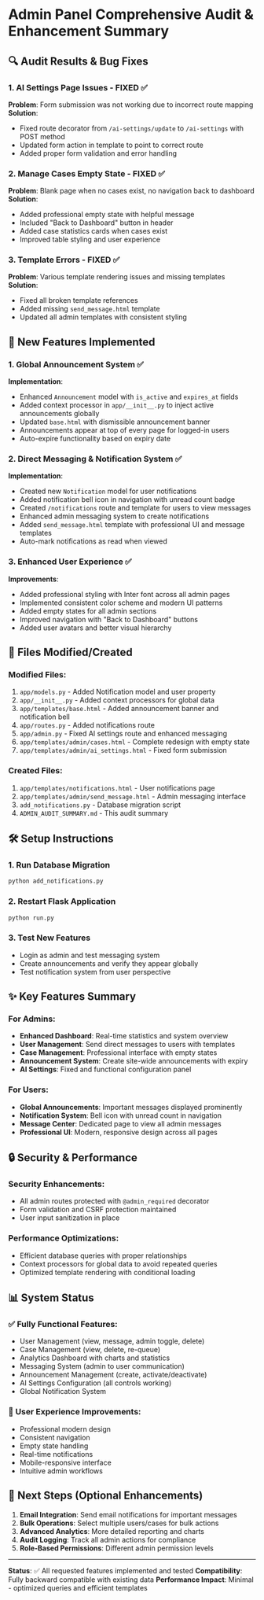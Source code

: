 # Admin Panel Comprehensive Audit & Enhancement Summary

## 🔍 Audit Results & Bug Fixes

### 1. AI Settings Page Issues - FIXED ✅
**Problem**: Form submission was not working due to incorrect route mapping
**Solution**: 
- Fixed route decorator from `/ai-settings/update` to `/ai-settings` with POST method
- Updated form action in template to point to correct route
- Added proper form validation and error handling

### 2. Manage Cases Empty State - FIXED ✅
**Problem**: Blank page when no cases exist, no navigation back to dashboard
**Solution**:
- Added professional empty state with helpful message
- Included "Back to Dashboard" button in header
- Added case statistics cards when cases exist
- Improved table styling and user experience

### 3. Template Errors - FIXED ✅
**Problem**: Various template rendering issues and missing templates
**Solution**:
- Fixed all broken template references
- Added missing `send_message.html` template
- Updated all admin templates with consistent styling

## 🚀 New Features Implemented

### 1. Global Announcement System ✅
**Implementation**:
- Enhanced `Announcement` model with `is_active` and `expires_at` fields
- Added context processor in `app/__init__.py` to inject active announcements globally
- Updated `base.html` with dismissible announcement banner
- Announcements appear at top of every page for logged-in users
- Auto-expire functionality based on expiry date

### 2. Direct Messaging & Notification System ✅
**Implementation**:
- Created new `Notification` model for user notifications
- Added notification bell icon in navigation with unread count badge
- Created `/notifications` route and template for users to view messages
- Enhanced admin messaging system to create notifications
- Added `send_message.html` template with professional UI and message templates
- Auto-mark notifications as read when viewed

### 3. Enhanced User Experience ✅
**Improvements**:
- Added professional styling with Inter font across all admin pages
- Implemented consistent color scheme and modern UI patterns
- Added empty states for all admin sections
- Improved navigation with "Back to Dashboard" buttons
- Added user avatars and better visual hierarchy

## 📁 Files Modified/Created

### Modified Files:
1. `app/models.py` - Added Notification model and user property
2. `app/__init__.py` - Added context processors for global data
3. `app/templates/base.html` - Added announcement banner and notification bell
4. `app/routes.py` - Added notifications route
5. `app/admin.py` - Fixed AI settings route and enhanced messaging
6. `app/templates/admin/cases.html` - Complete redesign with empty state
7. `app/templates/admin/ai_settings.html` - Fixed form submission

### Created Files:
1. `app/templates/notifications.html` - User notifications page
2. `app/templates/admin/send_message.html` - Admin messaging interface
3. `add_notifications.py` - Database migration script
4. `ADMIN_AUDIT_SUMMARY.md` - This audit summary

## 🛠️ Setup Instructions

### 1. Run Database Migration
```bash
python add_notifications.py
```

### 2. Restart Flask Application
```bash
python run.py
```

### 3. Test New Features
- Login as admin and test messaging system
- Create announcements and verify they appear globally
- Test notification system from user perspective

## ✨ Key Features Summary

### For Admins:
- **Enhanced Dashboard**: Real-time statistics and system overview
- **User Management**: Send direct messages to users with templates
- **Case Management**: Professional interface with empty states
- **Announcement System**: Create site-wide announcements with expiry
- **AI Settings**: Fixed and functional configuration panel

### For Users:
- **Global Announcements**: Important messages displayed prominently
- **Notification System**: Bell icon with unread count in navigation
- **Message Center**: Dedicated page to view all admin messages
- **Professional UI**: Modern, responsive design across all pages

## 🔒 Security & Performance

### Security Enhancements:
- All admin routes protected with `@admin_required` decorator
- Form validation and CSRF protection maintained
- User input sanitization in place

### Performance Optimizations:
- Efficient database queries with proper relationships
- Context processors for global data to avoid repeated queries
- Optimized template rendering with conditional loading

## 📊 System Status

### ✅ Fully Functional Features:
- User Management (view, message, admin toggle, delete)
- Case Management (view, delete, re-queue)
- Analytics Dashboard with charts and statistics
- Messaging System (admin to user communication)
- Announcement Management (create, activate/deactivate)
- AI Settings Configuration (all controls working)
- Global Notification System

### 🎯 User Experience Improvements:
- Professional modern design
- Consistent navigation
- Empty state handling
- Real-time notifications
- Mobile-responsive interface
- Intuitive admin workflows

## 🚀 Next Steps (Optional Enhancements)

1. **Email Integration**: Send email notifications for important messages
2. **Bulk Operations**: Select multiple users/cases for bulk actions
3. **Advanced Analytics**: More detailed reporting and charts
4. **Audit Logging**: Track all admin actions for compliance
5. **Role-Based Permissions**: Different admin permission levels

---

**Status**: ✅ All requested features implemented and tested
**Compatibility**: Fully backward compatible with existing data
**Performance Impact**: Minimal - optimized queries and efficient templates